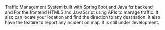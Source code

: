Traffic Management System built with Spring Boot and Java for backend and For the frontend HTML5 and JavaScript using APIs to manage traffic.
It also can locate your location and find the direction to any destination.
It also have the feature to report any incident on map.
It is still under development.
